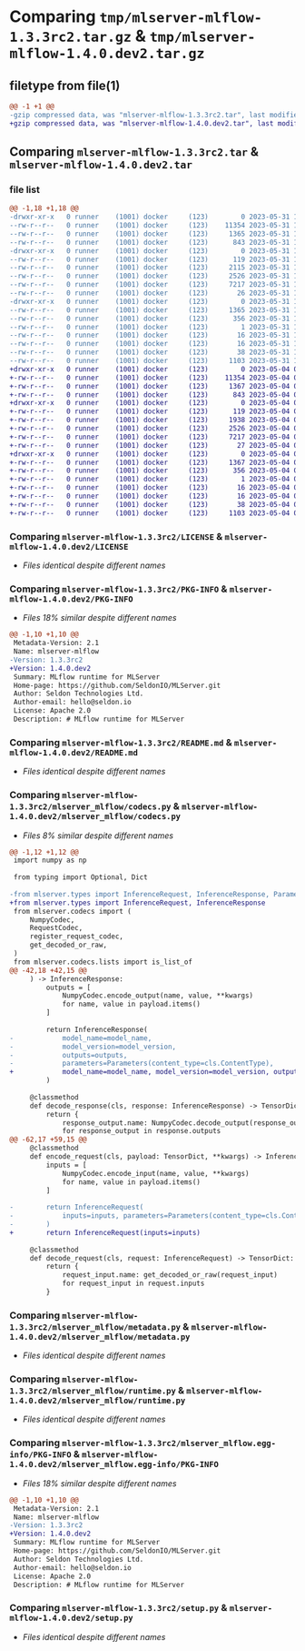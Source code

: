# Comparing `tmp/mlserver-mlflow-1.3.3rc2.tar.gz` & `tmp/mlserver-mlflow-1.4.0.dev2.tar.gz`

## filetype from file(1)

```diff
@@ -1 +1 @@
-gzip compressed data, was "mlserver-mlflow-1.3.3rc2.tar", last modified: Wed May 31 14:15:01 2023, max compression
+gzip compressed data, was "mlserver-mlflow-1.4.0.dev2.tar", last modified: Thu May  4 09:30:52 2023, max compression
```

## Comparing `mlserver-mlflow-1.3.3rc2.tar` & `mlserver-mlflow-1.4.0.dev2.tar`

### file list

```diff
@@ -1,18 +1,18 @@
-drwxr-xr-x   0 runner    (1001) docker     (123)        0 2023-05-31 14:15:01.459629 mlserver-mlflow-1.3.3rc2/
--rw-r--r--   0 runner    (1001) docker     (123)    11354 2023-05-31 14:14:20.000000 mlserver-mlflow-1.3.3rc2/LICENSE
--rw-r--r--   0 runner    (1001) docker     (123)     1365 2023-05-31 14:15:01.459629 mlserver-mlflow-1.3.3rc2/PKG-INFO
--rw-r--r--   0 runner    (1001) docker     (123)      843 2023-05-31 14:14:20.000000 mlserver-mlflow-1.3.3rc2/README.md
-drwxr-xr-x   0 runner    (1001) docker     (123)        0 2023-05-31 14:15:01.455629 mlserver-mlflow-1.3.3rc2/mlserver_mlflow/
--rw-r--r--   0 runner    (1001) docker     (123)      119 2023-05-31 14:14:20.000000 mlserver-mlflow-1.3.3rc2/mlserver_mlflow/__init__.py
--rw-r--r--   0 runner    (1001) docker     (123)     2115 2023-05-31 14:14:20.000000 mlserver-mlflow-1.3.3rc2/mlserver_mlflow/codecs.py
--rw-r--r--   0 runner    (1001) docker     (123)     2526 2023-05-31 14:14:20.000000 mlserver-mlflow-1.3.3rc2/mlserver_mlflow/metadata.py
--rw-r--r--   0 runner    (1001) docker     (123)     7217 2023-05-31 14:14:20.000000 mlserver-mlflow-1.3.3rc2/mlserver_mlflow/runtime.py
--rw-r--r--   0 runner    (1001) docker     (123)       26 2023-05-31 14:14:20.000000 mlserver-mlflow-1.3.3rc2/mlserver_mlflow/version.py
-drwxr-xr-x   0 runner    (1001) docker     (123)        0 2023-05-31 14:15:01.459629 mlserver-mlflow-1.3.3rc2/mlserver_mlflow.egg-info/
--rw-r--r--   0 runner    (1001) docker     (123)     1365 2023-05-31 14:15:01.000000 mlserver-mlflow-1.3.3rc2/mlserver_mlflow.egg-info/PKG-INFO
--rw-r--r--   0 runner    (1001) docker     (123)      356 2023-05-31 14:15:01.000000 mlserver-mlflow-1.3.3rc2/mlserver_mlflow.egg-info/SOURCES.txt
--rw-r--r--   0 runner    (1001) docker     (123)        1 2023-05-31 14:15:01.000000 mlserver-mlflow-1.3.3rc2/mlserver_mlflow.egg-info/dependency_links.txt
--rw-r--r--   0 runner    (1001) docker     (123)       16 2023-05-31 14:15:01.000000 mlserver-mlflow-1.3.3rc2/mlserver_mlflow.egg-info/requires.txt
--rw-r--r--   0 runner    (1001) docker     (123)       16 2023-05-31 14:15:01.000000 mlserver-mlflow-1.3.3rc2/mlserver_mlflow.egg-info/top_level.txt
--rw-r--r--   0 runner    (1001) docker     (123)       38 2023-05-31 14:15:01.459629 mlserver-mlflow-1.3.3rc2/setup.cfg
--rw-r--r--   0 runner    (1001) docker     (123)     1103 2023-05-31 14:14:20.000000 mlserver-mlflow-1.3.3rc2/setup.py
+drwxr-xr-x   0 runner    (1001) docker     (123)        0 2023-05-04 09:30:52.716329 mlserver-mlflow-1.4.0.dev2/
+-rw-r--r--   0 runner    (1001) docker     (123)    11354 2023-05-04 09:30:02.000000 mlserver-mlflow-1.4.0.dev2/LICENSE
+-rw-r--r--   0 runner    (1001) docker     (123)     1367 2023-05-04 09:30:52.716329 mlserver-mlflow-1.4.0.dev2/PKG-INFO
+-rw-r--r--   0 runner    (1001) docker     (123)      843 2023-05-04 09:30:02.000000 mlserver-mlflow-1.4.0.dev2/README.md
+drwxr-xr-x   0 runner    (1001) docker     (123)        0 2023-05-04 09:30:52.716329 mlserver-mlflow-1.4.0.dev2/mlserver_mlflow/
+-rw-r--r--   0 runner    (1001) docker     (123)      119 2023-05-04 09:30:02.000000 mlserver-mlflow-1.4.0.dev2/mlserver_mlflow/__init__.py
+-rw-r--r--   0 runner    (1001) docker     (123)     1938 2023-05-04 09:30:02.000000 mlserver-mlflow-1.4.0.dev2/mlserver_mlflow/codecs.py
+-rw-r--r--   0 runner    (1001) docker     (123)     2526 2023-05-04 09:30:02.000000 mlserver-mlflow-1.4.0.dev2/mlserver_mlflow/metadata.py
+-rw-r--r--   0 runner    (1001) docker     (123)     7217 2023-05-04 09:30:02.000000 mlserver-mlflow-1.4.0.dev2/mlserver_mlflow/runtime.py
+-rw-r--r--   0 runner    (1001) docker     (123)       27 2023-05-04 09:30:02.000000 mlserver-mlflow-1.4.0.dev2/mlserver_mlflow/version.py
+drwxr-xr-x   0 runner    (1001) docker     (123)        0 2023-05-04 09:30:52.716329 mlserver-mlflow-1.4.0.dev2/mlserver_mlflow.egg-info/
+-rw-r--r--   0 runner    (1001) docker     (123)     1367 2023-05-04 09:30:52.000000 mlserver-mlflow-1.4.0.dev2/mlserver_mlflow.egg-info/PKG-INFO
+-rw-r--r--   0 runner    (1001) docker     (123)      356 2023-05-04 09:30:52.000000 mlserver-mlflow-1.4.0.dev2/mlserver_mlflow.egg-info/SOURCES.txt
+-rw-r--r--   0 runner    (1001) docker     (123)        1 2023-05-04 09:30:52.000000 mlserver-mlflow-1.4.0.dev2/mlserver_mlflow.egg-info/dependency_links.txt
+-rw-r--r--   0 runner    (1001) docker     (123)       16 2023-05-04 09:30:52.000000 mlserver-mlflow-1.4.0.dev2/mlserver_mlflow.egg-info/requires.txt
+-rw-r--r--   0 runner    (1001) docker     (123)       16 2023-05-04 09:30:52.000000 mlserver-mlflow-1.4.0.dev2/mlserver_mlflow.egg-info/top_level.txt
+-rw-r--r--   0 runner    (1001) docker     (123)       38 2023-05-04 09:30:52.716329 mlserver-mlflow-1.4.0.dev2/setup.cfg
+-rw-r--r--   0 runner    (1001) docker     (123)     1103 2023-05-04 09:30:02.000000 mlserver-mlflow-1.4.0.dev2/setup.py
```

### Comparing `mlserver-mlflow-1.3.3rc2/LICENSE` & `mlserver-mlflow-1.4.0.dev2/LICENSE`

 * *Files identical despite different names*

### Comparing `mlserver-mlflow-1.3.3rc2/PKG-INFO` & `mlserver-mlflow-1.4.0.dev2/PKG-INFO`

 * *Files 18% similar despite different names*

```diff
@@ -1,10 +1,10 @@
 Metadata-Version: 2.1
 Name: mlserver-mlflow
-Version: 1.3.3rc2
+Version: 1.4.0.dev2
 Summary: MLflow runtime for MLServer
 Home-page: https://github.com/SeldonIO/MLServer.git
 Author: Seldon Technologies Ltd.
 Author-email: hello@seldon.io
 License: Apache 2.0
 Description: # MLflow runtime for MLServer
```

### Comparing `mlserver-mlflow-1.3.3rc2/README.md` & `mlserver-mlflow-1.4.0.dev2/README.md`

 * *Files identical despite different names*

### Comparing `mlserver-mlflow-1.3.3rc2/mlserver_mlflow/codecs.py` & `mlserver-mlflow-1.4.0.dev2/mlserver_mlflow/codecs.py`

 * *Files 8% similar despite different names*

```diff
@@ -1,12 +1,12 @@
 import numpy as np
 
 from typing import Optional, Dict
 
-from mlserver.types import InferenceRequest, InferenceResponse, Parameters
+from mlserver.types import InferenceRequest, InferenceResponse
 from mlserver.codecs import (
     NumpyCodec,
     RequestCodec,
     register_request_codec,
     get_decoded_or_raw,
 )
 from mlserver.codecs.lists import is_list_of
@@ -42,18 +42,15 @@
     ) -> InferenceResponse:
         outputs = [
             NumpyCodec.encode_output(name, value, **kwargs)
             for name, value in payload.items()
         ]
 
         return InferenceResponse(
-            model_name=model_name,
-            model_version=model_version,
-            outputs=outputs,
-            parameters=Parameters(content_type=cls.ContentType),
+            model_name=model_name, model_version=model_version, outputs=outputs
         )
 
     @classmethod
     def decode_response(cls, response: InferenceResponse) -> TensorDict:
         return {
             response_output.name: NumpyCodec.decode_output(response_output)
             for response_output in response.outputs
@@ -62,17 +59,15 @@
     @classmethod
     def encode_request(cls, payload: TensorDict, **kwargs) -> InferenceRequest:
         inputs = [
             NumpyCodec.encode_input(name, value, **kwargs)
             for name, value in payload.items()
         ]
 
-        return InferenceRequest(
-            inputs=inputs, parameters=Parameters(content_type=cls.ContentType)
-        )
+        return InferenceRequest(inputs=inputs)
 
     @classmethod
     def decode_request(cls, request: InferenceRequest) -> TensorDict:
         return {
             request_input.name: get_decoded_or_raw(request_input)
             for request_input in request.inputs
         }
```

### Comparing `mlserver-mlflow-1.3.3rc2/mlserver_mlflow/metadata.py` & `mlserver-mlflow-1.4.0.dev2/mlserver_mlflow/metadata.py`

 * *Files identical despite different names*

### Comparing `mlserver-mlflow-1.3.3rc2/mlserver_mlflow/runtime.py` & `mlserver-mlflow-1.4.0.dev2/mlserver_mlflow/runtime.py`

 * *Files identical despite different names*

### Comparing `mlserver-mlflow-1.3.3rc2/mlserver_mlflow.egg-info/PKG-INFO` & `mlserver-mlflow-1.4.0.dev2/mlserver_mlflow.egg-info/PKG-INFO`

 * *Files 18% similar despite different names*

```diff
@@ -1,10 +1,10 @@
 Metadata-Version: 2.1
 Name: mlserver-mlflow
-Version: 1.3.3rc2
+Version: 1.4.0.dev2
 Summary: MLflow runtime for MLServer
 Home-page: https://github.com/SeldonIO/MLServer.git
 Author: Seldon Technologies Ltd.
 Author-email: hello@seldon.io
 License: Apache 2.0
 Description: # MLflow runtime for MLServer
```

### Comparing `mlserver-mlflow-1.3.3rc2/setup.py` & `mlserver-mlflow-1.4.0.dev2/setup.py`

 * *Files identical despite different names*

